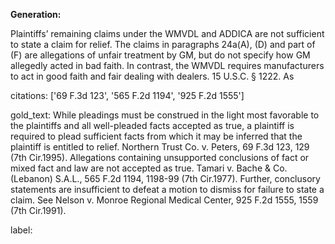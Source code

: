 **Generation:**

 
<answer>
Plaintiffs’ remaining claims under the WMVDL and ADDICA are not sufficient to state a claim for relief. The claims in paragraphs 24a(A), (D) and part of (F) are allegations of unfair treatment by GM, but do not specify how GM allegedly acted in bad faith. In contrast, the WMVDL requires manufacturers to act in good faith and fair dealing with dealers. 15 U.S.C. § 1222. As

citations: ['69 F.3d 123', '565 F.2d 1194', '925 F.2d 1555']

gold_text: While pleadings must be construed in the light most favorable to the plaintiffs and all well-pleaded facts accepted as true, a plaintiff is required to plead sufficient facts from which it may be inferred that the plaintiff is entitled to relief. Northern Trust Co. v. Peters, 69 F.3d 123, 129 (7th Cir.1995). Allegations containing unsupported conclusions of fact or mixed fact and law are not accepted as true. Tamari v. Bache & Co. (Lebanon) S.A.L., 565 F.2d 1194, 1198-99 (7th Cir.1977). Further, conclusory statements are insufficient to defeat a motion to dismiss for failure to state a claim. See Nelson v. Monroe Regional Medical Center, 925 F.2d 1555, 1559 (7th Cir.1991).

label: 